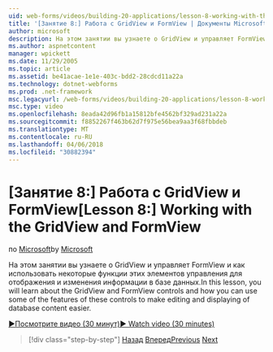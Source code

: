 ```yaml
---
uid: web-forms/videos/building-20-applications/lesson-8-working-with-the-gridview-and-formview
title: '[Занятие 8:] Работа с GridView и FormView | Документы Microsoft'
author: microsoft
description: На этом занятии вы узнаете о GridView и управляет FormView и как использовать некоторые функции этих элементов управления для отображения и изменения отобра...
ms.author: aspnetcontent
manager: wpickett
ms.date: 11/29/2005
ms.topic: article
ms.assetid: be41acae-1e1e-403c-bdd2-28cdcd11a22a
ms.technology: dotnet-webforms
ms.prod: .net-framework
msc.legacyurl: /web-forms/videos/building-20-applications/lesson-8-working-with-the-gridview-and-formview
msc.type: video
ms.openlocfilehash: 8eada42d96fb1a15812bfe4562bf329ad231a22a
ms.sourcegitcommit: f8852267f463b62d7f975e56bea9aa3f68fbbdeb
ms.translationtype: MT
ms.contentlocale: ru-RU
ms.lasthandoff: 04/06/2018
ms.locfileid: "30882394"
---
```

<a name="lesson-8-working-with-the-gridview-and-formview"></a><span data-ttu-id="8710c-103">[Занятие 8:] Работа с GridView и FormView</span><span class="sxs-lookup"><span data-stu-id="8710c-103">[Lesson 8:] Working with the GridView and FormView</span></span>
====================
<span data-ttu-id="8710c-104">по [Microsoft](https://github.com/microsoft)</span><span class="sxs-lookup"><span data-stu-id="8710c-104">by [Microsoft](https://github.com/microsoft)</span></span>

<span data-ttu-id="8710c-105">На этом занятии вы узнаете о GridView и управляет FormView и как использовать некоторые функции этих элементов управления для отображения и изменения информации в базе данных.</span><span class="sxs-lookup"><span data-stu-id="8710c-105">In this lesson, you will learn about the GridView and FormView controls and how you can use some of the features of these controls to make editing and displaying of database content easier.</span></span>

[<span data-ttu-id="8710c-106">&#9654;Посмотрите видео (30 минут)</span><span class="sxs-lookup"><span data-stu-id="8710c-106">&#9654; Watch video (30 minutes)</span></span>](https://channel9.msdn.com/Blogs/ASP-NET-Site-Videos/lesson-8-working-with-the-gridview-and-formview)

> [!div class="step-by-step"]
> <span data-ttu-id="8710c-107">[Назад](lesson-7-databinding-to-user-interface-controls.md)
> [Вперед](watch-aspnet-development-in-action.md)</span><span class="sxs-lookup"><span data-stu-id="8710c-107">[Previous](lesson-7-databinding-to-user-interface-controls.md)
[Next](watch-aspnet-development-in-action.md)</span></span>
